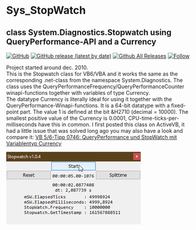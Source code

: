 # Sys_StopWatch  
## class System.Diagnostics.Stopwatch using QueryPerformance-API and a Currency  

[![GitHub](https://img.shields.io/github/license/OlimilO1402/Sys_StopWatch?style=plastic)](https://github.com/OlimilO1402/Sys_StopWatch/blob/master/LICENSE)
[![GitHub release (latest by date)](https://img.shields.io/github/v/release/OlimilO1402/Sys_StopWatch?style=plastic)](https://github.com/OlimilO1402/Sys_StopWatch/releases/latest)
[![Github All Releases](https://img.shields.io/github/downloads/OlimilO1402/Sys_StopWatch/total.svg)](https://github.com/OlimilO1402/Sys_StopWatch/releases/download/v1.0.4/StopWatch_v1.0.4.zip)
[![Follow](https://img.shields.io/github/followers/OlimilO1402.svg?style=social&label=Follow&maxAge=2592000)](https://github.com/OlimilO1402/Sys_StopWatch/watchers)

Project started around dec. 2010.  
This is the Stopwatch class for VB6/VBA and it works the same as the corresponding .net-class from the namespace System.Diagnostics. 
The class uses the QueryPerformanceFrequency/QueryPerformanceCounter winapi-functions together with variables of type Currency.  
The datatype Currency is literally ideal for using it together with the QueryPerformance-Winapi-functions. 
It is a 64-bit datatype with a fixed-point part. The value 1 is defined at the bit &H2710 (decimal = 10000). 
The smallest positive value of the Currency is 0.0001, CPU-time-ticks-per-milliseconds have this in common. 
I first posted this class on ActiveVB, it had a little issue that was solved long ago you may also have a look and compare it:
[VB 5/6-Tipp 0746: QueryPerformance und StopWatch mit Variablentyp Currency](http://www.activevb.de/tipps/vb6tipps/tipp0746.html)


![Stopwatch Image](Resources/Stopwatch.png "Stopwatch Image")
